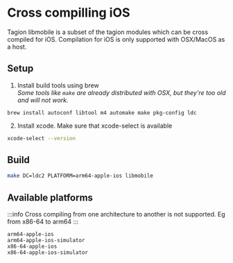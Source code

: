 # Cross compilling iOS

Tagion libmobile is a subset of the tagion modules which can be cross compiled for iOS.
Compilation for iOS is only supported with OSX/MacOS as a host.


## Setup

1. Install build tools using brew  
*Some tools like `make` are already distributed with OSX, but they're too old and will not work.*  

```
brew install autoconf libtool m4 automake make pkg-config ldc
```

2. Install xcode. Make sure that xcode-select is available

```bash
xcode-select --version
```

## Build

```bash
make DC=ldc2 PLATFORM=arm64-apple-ios libmobile
```

## Available platforms 

:::info
Cross compiling from one architecture to another is not supported. Eg from x86-64 to arm64
:::

```
arm64-apple-ios
arm64-apple-ios-simulator
x86-64-apple-ios
x86-64-apple-ios-simulator
```
